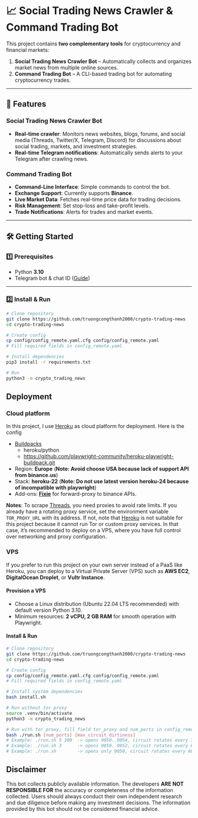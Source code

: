 # 📈 Social Trading News Crawler & Command Trading Bot

This project contains **two complementary tools** for cryptocurrency and financial markets:

1. **Social Trading News Crawler Bot** – Automatically collects and organizes market news from multiple online sources.  
2. **Command Trading Bot** – A CLI-based trading bot for automating cryptocurrency trades.

---

## 🚀 Features

### **Social Trading News Crawler Bot**
- **Real-time crawler**: Monitors news websites, blogs, forums, and social media (Threads, Twitter/X, Telegram, Discord) for discussions about social trading, markets, and investment strategies.
- **Real-time Telegram notifications**: Automatically sends alerts to your Telegram after crawling news.

### **Command Trading Bot**
- **Command-Line Interface**: Simple commands to control the bot.
- **Exchange Support**: Currently supports **Binance**.
- **Live Market Data**: Fetches real-time price data for trading decisions.
- **Risk Management**: Set stop-loss and take-profit levels.
- **Trade Notifications**: Alerts for trades and market events.

---

## 🛠 Getting Started

### 1️⃣ Prerequisites
- Python **3.10**
- Telegram bot & chat ID ([Guide](https://gist.github.com/nafiesl/4ad622f344cd1dc3bb1ecbe468ff9f8a))

---

### 2️⃣ Install & Run

```bash
# Clone repository
git clone https://github.com/truongcongthanh2000/crypto-trading-news
cd crypto-trading-news

# Create config
cp config/config_remote.yaml.cfg config/config_remote.yaml
# Fill required fields in config_remote.yaml

# Install dependencies
pip3 install -r requirements.txt

# Run
python3 -m crypto_trading_news
```

## Deployment
### Cloud platform
In this project, I use [Heroku](https://www.heroku.com/) as cloud platform for deployment. Here is the config 
- [Buildpacks](https://devcenter.heroku.com/articles/buildpacks)
    - heroku/python
    - https://github.com/playwright-community/heroku-playwright-buildpack.git
- Region: **Europe** (**Note: Avoid choose USA because lack of support API from binance.us**)
- Stack: **heroku-22** (**Note: Do not use latest version heroku-24 because of incompatible with playwright**)
- Add-ons: **[Fixie](https://elements.heroku.com/addons/fixie)** for forward-proxy to binance APIs.

**Notes**: To scrape [Threads](https://www.threads.com), you need proxies to avoid rate limits. If you already have a rotating proxy service, set the environment variable ```TOR_PROXY_URL``` with its address. If not, note that [Heroku](https://www.heroku.com) is not suitable for this project because it cannot run Tor or custom proxy services. In that case, it’s recommended to deploy on a VPS, where you have full control over networking and proxy configuration.
### VPS
If you prefer to run this project on your own server instead of a PaaS like Heroku, you can deploy to a Virtual Private Server (VPS) such as **AWS EC2**, **DigitalOcean Droplet**, or **Vultr Instance**.

#### Provision a VPS
   - Choose a Linux distribution (Ubuntu 22.04 LTS recommended) with default version Python 3.10.
   - Minimum resources: **2 vCPU, 2 GB RAM** for smooth operation with Playwright.
#### Install & Run
```bash
# Clone repository
git clone https://github.com/truongcongthanh2000/crypto-trading-news
cd crypto-trading-news

# Create config
cp config/config_remote.yaml.cfg config/config_remote.yaml
# Fill required fields in config_remote.yaml

# Install system dependencies
bash install.sh

# Run without tor proxy
source .venv/bin/activate
python3 -m crypto_trading_news

# Run with tor proxy, fill field tor_proxy and num_ports in config_remote.yaml, ex: "socks5://127.0.0.1:9050", 4
bash ./run.sh [num_ports] [max_circuit_dirtiness]
# Example: ./run.sh 5 300  -> opens 9050..9054, circuit rotates every 300s
# Example: ./run.sh 3      -> opens 9050..9052, circuit rotates every 600s
# Example: ./run.sh        -> opens only 9050, circuit rotates every 600s
```
## Disclaimer

This bot collects publicly available information. The developers **ARE NOT RESPONSIBLE FOR** the accuracy or completeness of the information collected. Users should always conduct their own independent research and due diligence before making any investment decisions. The information provided by this bot should not be considered financial advice.

